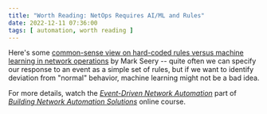 ```yaml
---
title: "Worth Reading: NetOps Requires AI/ML and Rules"
date: 2022-12-11 07:36:00
tags: [ automation, worth reading ]
---
```

Here's some [common-sense view on hard-coded rules versus machine learning in network operations](https://internetdynamics.substack.com/p/netops-requires-aiml-and-rules) by Mark Seery -- quite often we can specify our response to an event as a simple set of rules, but if we want to identify deviation from "normal" behavior, machine learning might not be a bad idea.

For more details, watch the _[Event-Driven Network Automation](https://my.ipspace.net/bin/list?id=NetAutSol&module=8)_ part of  _[Building Network Automation Solutions](https://www.ipspace.net/Building_Network_Automation_Solutions)_ online course.
